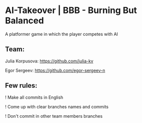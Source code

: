 # AI-Takeover | BBB - Burning But Balanced
A platformer game in which the player competes with AI 

   

## Team:

Julia Korpusova: https://github.com/julia-kv

Egor Sergeev: https://github.com/egor-sergeev-n

   

## Few rules:

! Make all commits in English

! Come up with clear branches names and commits

! Don't commit in other team members branches
